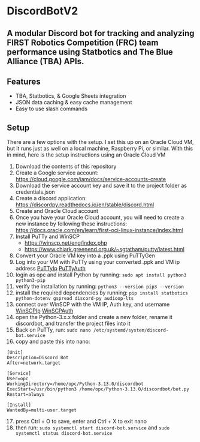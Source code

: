 # DiscordBotV2
## A modular Discord bot for tracking and analyzing FIRST Robotics Competition (FRC) team performance using Statbotics and The Blue Alliance (TBA) APIs.

## Features
- TBA, Statbotics, & Google Sheets integration
- JSON data caching & easy cache management
- Easy to use slash commands

## Setup
There are a few options with the setup. I set this up on an Oracle Cloud VM, but it runs just as well on a local machine, Raspberry Pi, or similar.
With this in mind, here is the setup instructions using an Oracle Cloud VM
1. Download the contents of this repository
2. Create a Google service account: https://cloud.google.com/iam/docs/service-accounts-create
3. Download the service account key and save it to the project folder as credentials.json
4. Create a discord application: https://discordpy.readthedocs.io/en/stable/discord.html
5. Create and Oracle Cloud account
6. Once you have your Oracle Cloud account, you will need to create a new instance by following these instructions: https://docs.oracle.com/en/learn/first-oci-linux-instance/index.html
7. Install PuTTy and WinSCP
   * https://winscp.net/eng/index.php
   * https://www.chiark.greenend.org.uk/~sgtatham/putty/latest.html
8. Convert your Oracle VM key into a .ppk using PuTTyGen
9. Log into your VM with PuTTy using your converted .ppk and VM ip address
[PuTTyIp](screenshots/PuTTyIp.png)
[PuTTyAuth](screenshots/PuTTyAuth.png)
10. login as opc and install Python by running: ```sudo apt install python3 python3-pip```
11. verify the installation by running: ```python3 --version pip3 --version```
12. install the required dependencies by running: ```pip install statbotics python-dotenv gspread discord-py audioop-lts```
13. connect over WinSCP with the VM IP, Auth key, and username
[WinSCPIp](screenshots/WinSCPIp.png)
[WinSCPAuth](screenshots/WinSCPAuth.png)
14. open the Python-3.x.x folder and create a new folder, rename it discordbot, and transfer the project files into it
15. Back on PuTTy, run: ```sudo nano /etc/systemd/system/discord-bot.service```
16. copy and paste this into nano:
```
[Unit]
Description=Discord Bot
After=network.target

[Service]
User=opc
WorkingDirectory=/home/opc/Python-3.13.0/discordbot
ExecStart=/usr/bin/python3 /home/opc/Python-3.13.0/discordbot/bot.py
Restart=always

[Install]
WantedBy=multi-user.target
```
17. press Ctrl + O to save, enter and Ctrl + X to exit nano
18. then run: ```sudo systemctl start discord-bot.service``` and ```sudo systemctl status discord-bot.service```